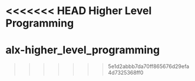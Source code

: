 <<<<<<< HEAD
Higher Level Programming
=======
# alx-higher_level_programming

>>>>>>> 5e1d2abbb7da70ff865676d29efa4d7325368ff0
